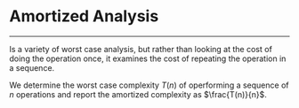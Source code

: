 # Amortized Analysis
---

Is a variety of worst case analysis, but rather than looking at the cost of doing the operation once, it examines the cost of repeating the operation in a sequence.

We determine the worst case complexity $T(n)$ of operforming a sequence of $n$ operations and report the amortized complexity as $\frac{T(n)}{n}$.
